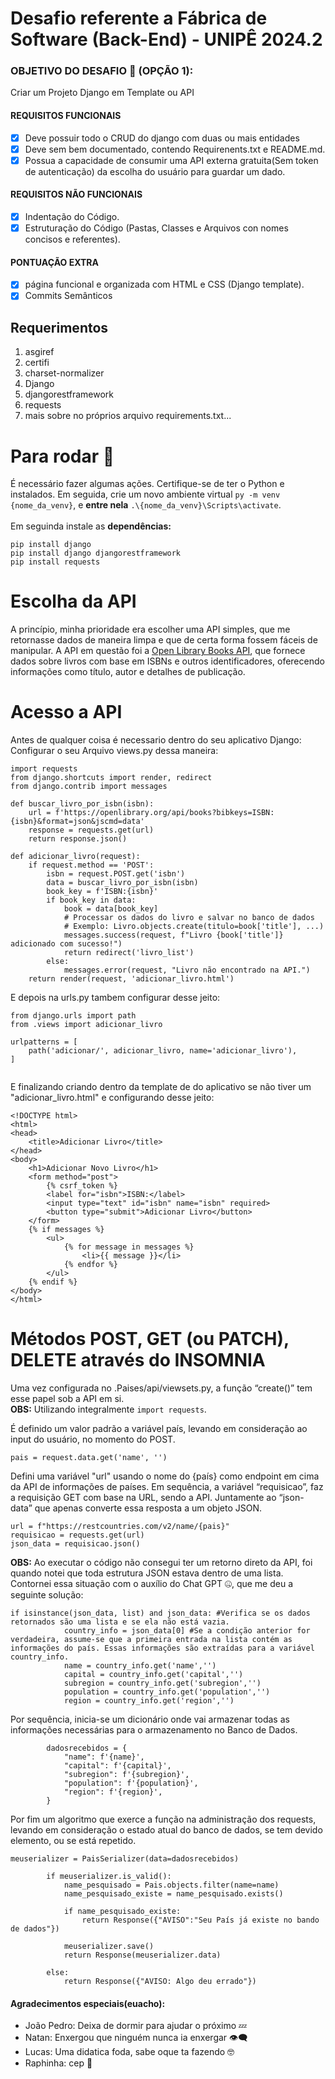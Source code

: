 
# Desafio referente a Fábrica de Software (Back-End) - UNIPÊ 2024.2 
### OBJETIVO DO DESAFIO :anger: (OPÇÃO 1):
  Criar um Projeto Django em Template ou API
#### REQUISITOS FUNCIONAIS
  
  - [x] Deve possuir todo o CRUD do django com duas ou mais entidades
  - [x] Deve sem bem documentado, contendo Requirenents.txt e README.md.
  - [x] Possua a capacidade de consumir uma API externa gratuita(Sem token de autenticação) da escolha do usuário para guardar um dado.
            
#### REQUISITOS NÃO FUNCIONAIS

  - [x] Indentação do Código.
  - [x] Estruturação do Código (Pastas, Classes e Arquivos con nomes concisos e referentes).

#### PONTUAÇÃO EXTRA
- [x] página funcional e organizada com HTML e CSS (Django template).
- [x] Commits Semânticos

## Requerimentos
1. asgiref
2. certifi
3. charset-normalizer
4. Django
5. djangorestframework
6. requests
7. mais sobre no próprios arquivo requirements.txt...

# Para rodar :dizzy:
É necessário fazer algumas ações. Certifique-se de ter o Python e instalados. Em seguida, crie um novo ambiente virtual ```py -m venv {nome_da_venv}```, e __entre nela__ ```.\{nome_da_venv}\Scripts\activate```.
<br><br>
Em seguinda instale as __dependências:__
```
pip install django
pip install django djangorestframework
pip install requests
```





# Escolha da API
A princípio, minha prioridade era escolher uma API simples, que me retornasse dados de maneira limpa e que de certa forma fossem fáceis de manipular. A API em questão foi a [Open Library Books API]([https://restcountries.com/](https://rapidapi.com/blog/directory/open-library-books/)), que fornece dados sobre livros com base em ISBNs e outros identificadores, oferecendo informações como título, autor e detalhes de publicação.
# Acesso a API

Antes de qualquer coisa é necessario dentro do seu aplicativo Django:
Configurar o seu Arquivo views.py dessa maneira:
```
import requests
from django.shortcuts import render, redirect
from django.contrib import messages

def buscar_livro_por_isbn(isbn):
    url = f'https://openlibrary.org/api/books?bibkeys=ISBN:{isbn}&format=json&jscmd=data'
    response = requests.get(url)
    return response.json()

def adicionar_livro(request):
    if request.method == 'POST':
        isbn = request.POST.get('isbn')
        data = buscar_livro_por_isbn(isbn)
        book_key = f'ISBN:{isbn}'
        if book_key in data:
            book = data[book_key]
            # Processar os dados do livro e salvar no banco de dados
            # Exemplo: Livro.objects.create(titulo=book['title'], ...)
            messages.success(request, f"Livro {book['title']} adicionado com sucesso!")
            return redirect('livro_list')
        else:
            messages.error(request, "Livro não encontrado na API.")
    return render(request, 'adicionar_livro.html')
 ```
E depois na urls.py tambem configurar desse jeito:
```
from django.urls import path
from .views import adicionar_livro

urlpatterns = [
    path('adicionar/', adicionar_livro, name='adicionar_livro'),
]
 
```
E finalizando criando dentro da template de do aplicativo se não tiver um "adicionar_livro.html" e configurando desse jeito:
```
<!DOCTYPE html>
<html>
<head>
    <title>Adicionar Livro</title>
</head>
<body>
    <h1>Adicionar Novo Livro</h1>
    <form method="post">
        {% csrf_token %}
        <label for="isbn">ISBN:</label>
        <input type="text" id="isbn" name="isbn" required>
        <button type="submit">Adicionar Livro</button>
    </form>
    {% if messages %}
        <ul>
            {% for message in messages %}
                <li>{{ message }}</li>
            {% endfor %}
        </ul>
    {% endif %}
</body>
</html>

```

# Métodos POST, GET (ou PATCH), DELETE através do INSOMNIA
Uma vez configurada no .Paises/api/viewsets.py, a função “create()” tem esse papel sob a API em si. 
<br>
__OBS:__ Utilizando integralmente ```import requests```.

É definido um valor padrão a variável país, levando em consideração ao input do usuário, no momento do POST.
```
pais = request.data.get('name', '')
```


Defini uma variável "url" usando o nome do {país} como endpoint em cima da API de informações de países. Em sequência, a variável “requisicao”, faz a requisição GET com base na URL, sendo a API. Juntamente ao “json-data” que apenas converte essa resposta a um objeto JSON. 
```
url = f"https://restcountries.com/v2/name/{pais}"
requisicao = requests.get(url)
json_data = requisicao.json()
```

__OBS:__ Ao executar o código não consegui ter um retorno direto da API, foi quando notei que toda estrutura JSON estava dentro de uma lista. Contornei essa situação com o auxílio do Chat GPT :zipper_mouth_face:, que me deu a seguinte solução:
```
if isinstance(json_data, list) and json_data: #Verifica se os dados retornados são uma lista e se ela não está vazia.
            country_info = json_data[0] #Se a condição anterior for verdadeira, assume-se que a primeira entrada na lista contém as informações do país. Essas informações são extraídas para a variável country_info.  
            name = country_info.get('name','')
            capital = country_info.get('capital','')
            subregion = country_info.get('subregion','')
            population = country_info.get('population','')
            region = country_info.get('region','')
```

Por sequência, inicia-se um dicionário onde vai armazenar todas as informações necessárias para o armazenamento no Banco de Dados.
```
        dadosrecebidos = {             
            "name": f'{name}',
            "capital": f'{capital}',
            "subregion": f'{subregion}',
            "population": f'{population}',
            "region": f'{region}',
        }
```

Por fim um algoritmo que exerce a função na administração dos requests, levando em consideração o estado atual do banco de dados, se tem devido elemento, ou se está repetido.
```
meuserializer = PaisSerializer(data=dadosrecebidos)

        if meuserializer.is_valid():
            name_pesquisado = Pais.objects.filter(name=name)
            name_pesquisado_existe = name_pesquisado.exists()

            if name_pesquisado_existe:
                return Response({"AVISO":"Seu País já existe no bando de dados"})
            
            meuserializer.save()
            return Response(meuserializer.data)
            
        else:
            return Response({"AVISO: Algo deu errado"})
```


 #### Agradecimentos especiais(euacho):
- João Pedro: Deixa de dormir para ajudar o próximo :zzz:
- Natan: Enxergou que ninguém nunca ia enxergar :eye_speech_bubble:
- Lucas: Uma didatica foda, sabe oque ta fazendo :nerd_face:
- Raphinha: cep :wrestling:














